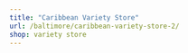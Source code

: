 ```yaml
---
title: "Caribbean Variety Store"
url: /baltimore/caribbean-variety-store-2/
shop: variety store
---
```

